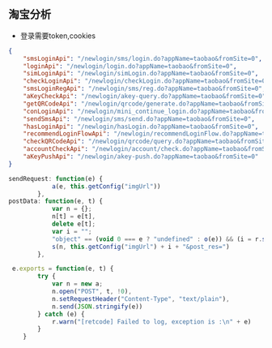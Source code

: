 ## 淘宝分析

- 登录需要token,cookies

```json
{
    "smsLoginApi": "/newlogin/sms/login.do?appName=taobao&fromSite=0",
    "loginApi": "/newlogin/login.do?appName=taobao&fromSite=0",
    "simLoginApi": "/newlogin/simLogin.do?appName=taobao&fromSite=0",
    "checkLoginApi": "/newlogin/checkLogin.do?appName=taobao&fromSite=0",
    "smsLoginRegApi": "/newlogin/sms/reg.do?appName=taobao&fromSite=0",
    "aKeyCheckApi": "/newlogin/akey-query.do?appName=taobao&fromSite=0",
    "getQRCodeApi": "/newlogin/qrcode/generate.do?appName=taobao&fromSite=0",
    "conLoginApi": "/newlogin/mini_continue_login.do?appName=taobao&fromSite=0",
    "sendSmsApi": "/newlogin/sms/send.do?appName=taobao&fromSite=0",
    "hasLoginApi": "/newlogin/hasLogin.do?appName=taobao&fromSite=0",
    "recommendLoginFlowApi": "/newlogin/recommendLoginFlow.do?appName=taobao&fromSite=0",
    "checkQRCodeApi": "/newlogin/qrcode/query.do?appName=taobao&fromSite=0",
    "accountCheckApi": "/newlogin/account/check.do?appName=taobao&fromSite=0",
    "aKeyPushApi": "/newlogin/akey-push.do?appName=taobao&fromSite=0"
}
```

```js
sendRequest: function(e) {
            a(e, this.getConfig("imgUrl"))
        },
postData: function(e, t) {
            var n = {};
            n[t] = e[t],
            delete e[t];
            var i = "";
            "object" == (void 0 === e ? "undefined" : o(e)) && (i = r.serialize(e)),
            s(n, this.getConfig("imgUrl") + i + "&post_res=")
        },
```

[]("https://arms-retcode.aliyuncs.com/r.png?t=api&times=1&page=login.taobao.com%2Fmember%2Flogin.jhtml&tag=null_213eedcd16451580723272705d0392&release=0.7.2&begin=1645159466415&c1=taobao_pc&c2=taobao&c3=&api=%2Fnewlogin%2Flogin.do&success=1&time=414&code=200&msg=&traceId=6d8d4f641645159466414100350cf1&pv_id=d0kU6z46r11wqjned0F948FcsIyj&domain=login.taobao.com&flag=1&sr=1549x872&vp=884x734&ct=4g&uid=mOkL9zyzrjXw7khjhr0jqI0m3vs4&sid=7zk7sz1Or0hw9zn2L1CRzwgq9vjk&pid=gf3el0xc6g%40256d85bbd150cf1&_v=1.8.30&sampling=1&dl=https%3A%2F%2Flogin.taobao.com%2Fmember%2Flogin.jhtml%3Fspm%3Da21bo.jianhua.754894437.1.5af911d990N6TY%26f%3Dtop%26redirectURL%3Dhttps%253A%252F%252Fwww.taobao.com%252F&z=kzrwn04i&post_res=")
```js
 e.exports = function(e, t) {
        try {
            var n = new a;
            n.open("POST", t, !0),
            n.setRequestHeader("Content-Type", "text/plain"),
            n.send(JSON.stringify(e))
        } catch (e) {
            r.warn("[retcode] Failed to log, exception is :\n" + e)
        }
    }
```